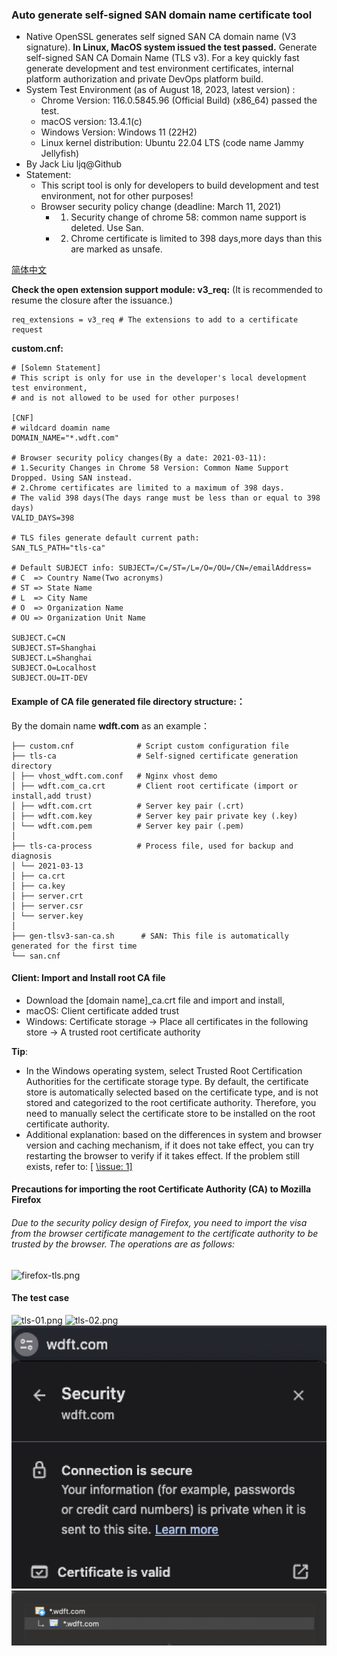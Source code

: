 ### Auto generate self-signed SAN domain name certificate tool

- Native OpenSSL generates self signed SAN CA domain name (V3 signature).
  **In Linux, MacOS system issued the test passed.**
  Generate self-signed SAN CA Domain Name (TLS v3). For a key quickly fast generate development and test environment certificates, internal platform authorization and private DevOps platform build.
- System Test Environment (as of August 18, 2023, latest version) :
  - Chrome Version: 116.0.5845.96 (Official Build) (x86_64) passed the test.
  - macOS version: 13.4.1(c)
  - Windows Version: Windows 11 (22H2)
  - Linux kernel distribution: Ubuntu 22.04 LTS (code name Jammy Jellyfish)
- By Jack Liu ljq@Github
- Statement:
  - This script tool is only for developers to build development and test environment, not for other purposes!
  - Browser security policy change (deadline: March 11, 2021)
    - 1. Security change of chrome 58: common name support is deleted. Use San.
    - 2. Chrome certificate is limited to 398 days,more days than this are marked as unsafe.

[简体中文](https://github.com/ljq/gen-tlsv3-san-ca/blob/main/README_CN.md)

**Check the open extension support module: v3_req:**
(It is recommended to resume the closure after the issuance.)

```
req_extensions = v3_req # The extensions to add to a certificate request
```

**custom.cnf:**

```
# [Solemn Statement]
# This script is only for use in the developer's local development test environment,
# and is not allowed to be used for other purposes!

[CNF]
# wildcard doamin name
DOMAIN_NAME="*.wdft.com"

# Browser security policy changes(By a date: 2021-03-11):
# 1.Security Changes in Chrome 58 Version: Common Name Support Dropped. Using SAN instead.
# 2.Chrome certificates are limited to a maximum of 398 days.
# The valid 398 days(The days range must be less than or equal to 398 days)
VALID_DAYS=398

# TLS files generate default current path:
SAN_TLS_PATH="tls-ca"

# Default SUBJECT info: SUBJECT=/C=/ST=/L=/O=/OU=/CN=/emailAddress=
# C  => Country Name(Two acronyms)
# ST => State Name
# L  => City Name
# O  => Organization Name
# OU => Organization Unit Name

SUBJECT.C=CN
SUBJECT.ST=Shanghai
SUBJECT.L=Shanghai
SUBJECT.O=Localhost
SUBJECT.OU=IT-DEV

```

#### Example of CA file generated file directory structure:：

By the domain name **wdft.com** as an example：

```
├── custom.cnf              # Script custom configuration file
├── tls-ca                  # Self-signed certificate generation directory
│ ├── vhost_wdft.com.conf   # Nginx vhost demo
│ ├── wdft.com_ca.crt       # Client root certificate (import or install,add trust)
│ ├── wdft.com.crt          # Server key pair (.crt)
│ ├── wdft.com.key          # Server key pair private key (.key)
│ └── wdft.com.pem          # Server key pair (.pem)
│
├── tls-ca-process          # Process file, used for backup and diagnosis
│ └── 2021-03-13
│ ├── ca.crt
│ ├── ca.key
│ ├── server.crt
│ ├── server.csr
│ └── server.key
│
├── gen-tlsv3-san-ca.sh      # SAN: This file is automatically generated for the first time
└── san.cnf
```

#### Client: Import and Install root CA file

- Download the [domain name]\_ca.crt file and import and install,
- macOS: Client certificate added trust
- Windows: Certificate storage -> Place all certificates in the following store -> A trusted root certificate authority

**Tip**:

- In the Windows operating system, select Trusted Root Certification Authorities for the certificate storage type. By default, the certificate store is automatically selected based on the certificate type, and is not stored and categorized to the root certificate authority. Therefore, you need to manually select the certificate store to be installed on the root certificate authority.
- Additional explanation: based on the differences in system and browser version and caching mechanism, if it does not take effect, you can try restarting the browser to verify if it takes effect. If the problem still exists, refer to:
  [ [\issue: 1\] ](https://github.com/ljq/gen-tlsv3-san-ca/issues/1)

#### Precautions for importing the root Certificate Authority (CA) to Mozilla Firefox

###### Due to the security policy design of Firefox, you need to import the visa from the browser certificate management to the certificate authority to be trusted by the browser. The operations are as follows:

![firefox-tls.png](https://github.com/ljq/gen-tlsv3-san-ca/blob/main/images/firefox-tls.png)

#### The test case

![tls-01.png](https://github.com/ljq/gen-tlsv3-san-ca/blob/main/images/tls-01.png)
![tls-02.png](https://github.com/ljq/gen-tlsv3-san-ca/blob/main/images/tls-02.png)
![tls-03.png](https://github.com/ljq/gen-tlsv3-san-ca/blob/main/images/tls-03.png)
![tls-04.png](https://github.com/ljq/gen-tlsv3-san-ca/blob/main/images/tls-04.png)
